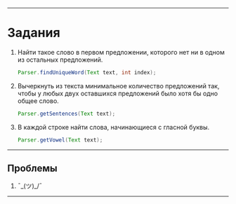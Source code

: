 ***
# Задания
 1. Найти такое слово в первом предложении, которого нет ни в одном
    из остальных предложений.
    ```Java
    Parser.findUniqueWord(Text text, int index);
    ```
 1. Вычеркнуть из текста минимальное количество предложений так,
    чтобы у любых двух оставшихся предложений было хотя бы одно общее слово.
    ```Java
    Parser.getSentences(Text text);
    ```
 1. В каждой строке найти слова, начинающиеся с гласной буквы.
    ```Java
    Parser.getVowel(Text text);
    ```
***
## Проблемы
 1. ¯\_(ツ)_/¯
 ***

